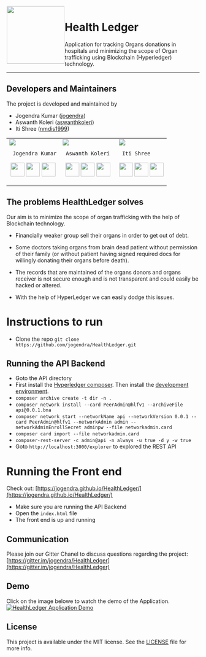 <img src="/Static/logo/icon.png" align="left" hspace="1" vspace="1" height="150" width="150">

# Health Ledger
Application for tracking Organs donations in hospitals and minimizing the scope of Organ trafficking using Blockchain (Hyperledger) technology.

---

## Developers and Maintainers
The project is developed and maintained by
- Jogendra Kumar ([jogendra](https://github.com/jogendra))
- Aswanth Koleri ([aswanthkoleri](https://github.com/aswanthkoleri))
- Iti Shree ([nmdis1999](https://github.com/nmdis1999))
<table>
<tr>
<td>
  <img src="https://avatars1.githubusercontent.com/u/20956124?s=150&v=4"/>
     
     Jogendra Kumar

<p align="center">
<a href = "https://github.com/jogendra"><img src = "http://www.iconninja.com/files/241/825/211/round-collaboration-social-github-code-circle-network-icon.svg" width="36" height = "36"/></a>
<a href = "https://twitter.com/jogendrafx"><img src = "https://www.shareicon.net/download/2016/07/06/107115_media.svg" width="36" height="36"/></a>
<a href = "https://www.linkedin.com/in/jogendrasingh24/"><img src = "http://www.iconninja.com/files/863/607/751/network-linkedin-social-connection-circular-circle-media-icon.svg" width="36" height="36"/></a>
</p>
</td>

<td>
     <img src="https://avatars1.githubusercontent.com/u/21339090?s=150&v=4"/>
     
     Aswanth Koleri 

<p align="center">
<a href = "https://github.com/aswanthkoleri"><img src = "http://www.iconninja.com/files/241/825/211/round-collaboration-social-github-code-circle-network-icon.svg" width="36" height = "36"/></a>
<a href = "https://twitter.com/"><img src = "https://www.shareicon.net/download/2016/07/06/107115_media.svg" width="36" height="36"/></a>
<a href = "https://www.linkedin.com"><img src = "http://www.iconninja.com/files/863/607/751/network-linkedin-social-connection-circular-circle-media-icon.svg" width="36" height="36"/></a>
</p>
</td>

<td>
     <img src="https://avatars1.githubusercontent.com/u/27366543?s=150&v=4" />
     
     Iti Shree

<p align="center">
<a href = "https://github.com/nmdis1999"><img src = "http://www.iconninja.com/files/241/825/211/round-collaboration-social-github-code-circle-network-icon.svg" width="36" height = "36"/></a>
<a href = "https://twitter.com/nmdis_iti"><img src = "https://www.shareicon.net/download/2016/07/06/107115_media.svg" width="36" height="36"/></a>
<a href = "https://www.linkedin.com/in/iti-shree-6b0ba210b/"><img src = "http://www.iconninja.com/files/863/607/751/network-linkedin-social-connection-circular-circle-media-icon.svg" width="36" height="36"/></a>
</p>
</td>
</tr>
</table>

## The problems HealthLedger solves
Our aim is to minimize the scope of organ trafficking with the help of Blockchain technology.

- Financially weaker group sell their organs in order to get out of debt.

- Some doctors taking organs from brain dead patient without permission of their family (or without patient having signed required docs for willingly donating their organs before death).

- The records that are maintained of the organs donors and organs receiver is not secure enough and is not  transparent and could  easily be hacked or altered.

- With the help of HyperLedger we can easily dodge this issues.
  
# Instructions to run

- Clone the repo `git clone https://github.com/jogendra/HealthLedger.git`
## Running the API Backend
- Goto the API directory
- First install the [Hyperledger composer](https://hyperledger.github.io/composer/latest/installing/installing-prereqs.html). Then install the [development environment](https://hyperledger.github.io/composer/latest/installing/development-tools.html).
- `composer archive create -t dir -n .`
- `composer network install --card PeerAdmin@hlfv1 --archiveFile api@0.0.1.bna`
- `composer network start --networkName api --networkVersion 0.0.1 --card PeerAdmin@hlfv1 --networkAdmin admin --networkAdminEnrollSecret adminpw --file networkadmin.card`
- `composer card import --file networkadmin.card` 
- `composer-rest-server -c admin@api -n always -u true -d y -w true`
- Goto `http://localhost:3000/explorer` to explored the REST API

# Running the Front end
Check out: [https://jogendra.github.io/HealthLedger/](https://jogendra.github.io/HealthLedger/)
- Make sure you are running the API Backend 
- Open the `index.html` file
- The front end is up and running 

## Communication
Please join our Gitter Chanel to discuss questions regarding the project: [https://gitter.im/jogendra/HealthLedger](https://gitter.im/jogendra/HealthLedger)

## Demo
Click on the image belowe to watch the demo of the Application.
[![HealthLedger Application Demo](/Static/screenshots/1.png)](https://www.youtube.com/watch?v=yFfFxOFAh2w)


## License

This project is available under the MIT license. See the [LICENSE](LICENSE) file for more info.
